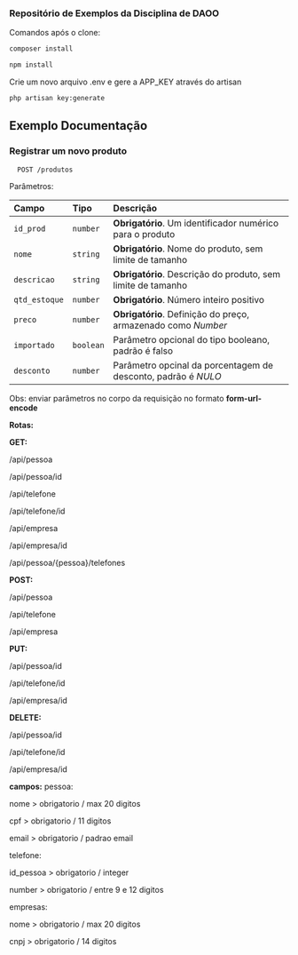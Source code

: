### Repositório de Exemplos da Disciplina de DAOO


Comandos após o clone: 

```bash
composer install
```

```bash
npm install
```

Crie um novo arquivo .env e gere a APP_KEY através do artisan

```bash
php artisan key:generate
```

## Exemplo Documentação

### Registrar um novo produto

```http
  POST /produtos
```
Parâmetros:

| Campo   | Tipo       | Descrição                                   |
| :---------- | :--------- | :------------------------------------------ |
| `id_prod`| `number`   | **Obrigatório**. Um identificador numérico para o produto|
| `nome`| `string`   | **Obrigatório**. Nome do produto, sem limite de tamanho|
| `descricao`| `string`   | **Obrigatório**. Descrição do produto, sem limite de tamanho |
| `qtd_estoque`| `number`   | **Obrigatório**. Número inteiro positivo|
| `preco`| `number`   | **Obrigatório**. Definição do preço, armazenado como *Number*|
| `importado`| `boolean`   | Parâmetro opcional do tipo booleano, padrão é falso|
| `desconto`| `number`   |  Parâmetro opcinal da porcentagem de desconto, padrão é *NULO*|

Obs: enviar parâmetros no corpo da requisição no formato **form-url-encode**


**Rotas:**

**GET:**

/api/pessoa 

/api/pessoa/id

/api/telefone

/api/telefone/id

/api/empresa

/api/empresa/id

/api/pessoa/{pessoa}/telefones 

**POST:**

/api/pessoa 

/api/telefone

/api/empresa

**PUT:**

/api/pessoa/id

/api/telefone/id

/api/empresa/id

**DELETE:**

/api/pessoa/id

/api/telefone/id

/api/empresa/id

**campos:**
pessoa:

nome > obrigatorio / max 20 digitos

cpf > obrigatorio / 11 digitos

email > obrigatorio / padrao email

telefone:

id_pessoa > obrigatorio / integer

number > obrigatorio / entre 9 e 12 digitos


empresas:

nome > obrigatorio / max 20 digitos

cnpj > obrigatorio / 14 digitos
